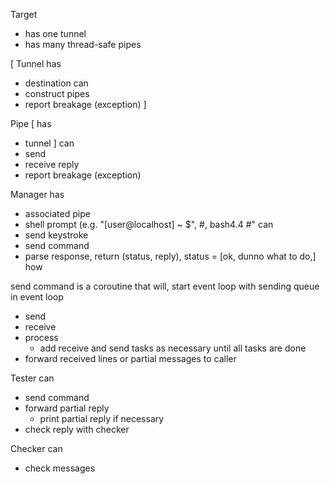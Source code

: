 Target
+ has one tunnel
+ has many thread-safe pipes 

[
Tunnel
has
+ destination
can
+ construct pipes
+ report breakage (exception)
]

Pipe
[
has
+ tunnel
]
can
+ send
+ receive reply
+ report breakage (exception)

Manager
has
+ associated pipe
+ shell prompt (e.g. "[user@localhost] ~ $", #, bash4.4 #"
can
+ send keystroke
+ send command
+ parse response, return (status, reply), status = [ok, dunno what to do,]
how

send command is a coroutine that will, start event loop with sending queue
in event loop
+ send
+ receive
+ process
  + add receive and send tasks as necessary until all tasks are done
+ forward received lines or partial messages to caller

Tester
can
+ send command
+ forward partial reply
  + print partial reply if necessary
+ check reply with checker

Checker
can
+ check messages
